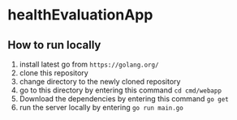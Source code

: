 # healthEvaluationApp
## How to run locally

1. install latest go from `https://golang.org/`
2. clone this repository
3. change directory to the newly cloned repository
4. go to this directory by entering this command `cd cmd/webapp`
5. Download the dependencies by entering this command `go get`
6. run the server locally by entering `go run main.go`